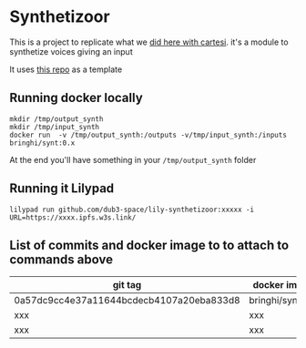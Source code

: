 # Synthetizoor
This is a project to replicate what we [did here with cartesi](https://github.com/dub3-space/dub3-hackthon-project/tree/main/cartesi). it's a module to synthetize voices giving an input

It uses [this repo](https://github.com/dub3-space/base-lily-module) as a template


## Running docker locally

```
mkdir /tmp/output_synth
mkdir /tmp/input_synth
docker run  -v /tmp/output_synth:/outputs -v/tmp/input_synth:/inputs bringhi/synt:0.x 
```
At the end you'll have something in your `/tmp/output_synth` folder

## Running it Lilypad

```
lilypad run github.com/dub3-space/lily-synthetizoor:xxxxx -i URL=https://xxxx.ipfs.w3s.link/
```


## List of commits  and docker image to to attach to commands above
| git tag | docker image |
|-----------------|-----------------|
| 0a57dc9cc4e37a11644bcdecb4107a20eba833d8   | bringhi/synt:0.6    |
| xxx    | xxx    |
| xxx    | xxx    |
